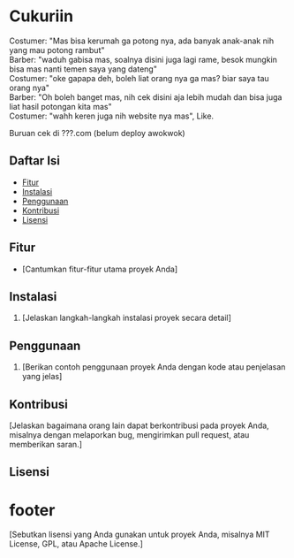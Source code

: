 # Cukuriin

Costumer: "Mas bisa kerumah ga potong nya, ada banyak anak-anak nih yang mau potong rambut" <br>
Barber: "waduh gabisa mas, soalnya disini juga lagi rame, besok mungkin bisa mas nanti temen saya yang dateng" <br>
Costumer: "oke gapapa deh, boleh liat orang nya ga mas? biar saya tau orang nya" <br>
Barber: "Oh boleh banget mas, nih cek disini aja lebih mudah dan bisa juga liat hasil potongan kita mas" <br>
Costumer: "wahh keren juga nih website nya mas", Like.

Buruan cek di ???.com (belum deploy awokwok)


## Daftar Isi

- [Fitur](#footer)
- [Instalasi](#instalasi)
- [Penggunaan](#penggunaan)
- [Kontribusi](#kontribusi)
- [Lisensi](#lisensi)

## Fitur

* [Cantumkan fitur-fitur utama proyek Anda]

## Instalasi

1. [Jelaskan langkah-langkah instalasi proyek secara detail]

## Penggunaan

1. [Berikan contoh penggunaan proyek Anda dengan kode atau penjelasan yang jelas]

## Kontribusi

[Jelaskan bagaimana orang lain dapat berkontribusi pada proyek Anda, misalnya dengan melaporkan bug, mengirimkan pull request, atau memberikan saran.]

## Lisensi 
<h1 class="footer">footer</h1>
[Sebutkan lisensi yang Anda gunakan untuk proyek Anda, misalnya MIT License, GPL, atau Apache License.]
